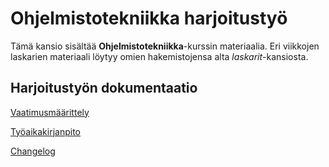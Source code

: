 # Ohjelmistotekniikka harjoitustyö

Tämä kansio sisältää **Ohjelmistotekniikka**-kurssin materiaalia. Eri viikkojen laskarien materiaali 
löytyy omien hakemistojensa alta *laskarit*-kansiosta.

## Harjoitustyön dokumentaatio

[Vaatimusmäärittely](https://github.com/Kaabero/ot-harjoitustyo/blob/main/dokumentaatio/vaatimusmaarittely.md)

[Työaikakirjanpito](https://github.com/Kaabero/ot-harjoitustyo/blob/main/dokumentaatio/tuntikirjanpito.md)

[Changelog](https://github.com/Kaabero/ot-harjoitustyo/blob/main/dokumentaatio/changelog.md)







